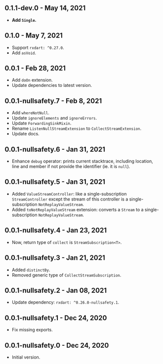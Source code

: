 ## 0.1.1-dev.0 - May 14, 2021

-   **Add `Single`.**

## 0.1.0 - May 7, 2021

-   Support `rxdart: ^0.27.0`.
-   Add `asVoid`.

## 0.0.1 - Feb 28, 2021

-   Add `doOn` extension.
-   Update dependencies to latest version.

## 0.0.1-nullsafety.7 - Feb 8, 2021

-   Add `whereNotNull`.
-   Update `ignoreElements` and `ignoreErrors`.
-   Update `ForwardingSinkMixin`.
-   Rename `ListenNullStreamExtension` to `CollectStreamExtension`.
-   Update docs.

## 0.0.1-nullsafety.6 - Jan 31, 2021

-   Enhance `debug` operator: prints current stacktrace, including location, line and member if not provide the identifier (ie. it is `null`).

## 0.0.1-nullsafety.5 - Jan 31, 2021

-   Added `ValueStreamController`: like a single-subscription `StreamController` except
    the stream of this controller is a single-subscription `NotReplayValueStream`.
-   Added `toNotReplayValueStream` extension: converts a `Stream` to a single-subscription `NotReplayValueStream`.

## 0.0.1-nullsafety.4 - Jan 23, 2021

-   Now, return type of `collect`  is `StreamSubscription<T>`.

## 0.0.1-nullsafety.3 - Jan 21, 2021

-   Added `distinctBy`.
-   Removed generic type of `CollectStreamSubscription`.

## 0.0.1-nullsafety.2 - Jan 08, 2021

-   Update dependency: `rxdart: ^0.26.0-nullsafety.1`.

## 0.0.1-nullsafety.1 - Dec 24, 2020

-   Fix missing exports.

## 0.0.1-nullsafety.0 - Dec 24, 2020

-   Initial version.
